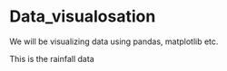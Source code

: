 # Data_visualosation
We will be visualizing data using pandas, matplotlib etc. 


This is the rainfall data
